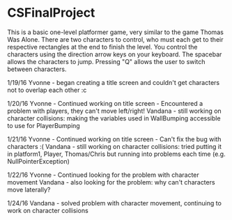 # CSFinalProject

This is a basic one-level platformer game, very similar to the game Thomas Was Alone. There are two characters to control, who must each get to their respective rectangles at the end to finish the level. 
You control the characters using the direction arrow keys on your keyboard. 
The spacebar allows the characters to jump. 
Pressing "Q" allows the user to switch between characters.

1/19/16
Yvonne - began creating a title screen and couldn't get characters not to overlap each other :c

1/20/16
Yvonne - Continued working on title screen
       - Encountered a problem with players, they can't move left/right!
Vandana - still working on character collisions: making the variables used in WallBumping accessible to use for PlayerBumping

1/21/16
Yvonne - Continued working on title screen
       - Can't fix the bug with characters :(
Vandana - still working on character collisions: tried putting it in platform1, Player, Thomas/Chris but running into problems each time (e.g. NullPointerException)
 
1/22/16
Yvonne - Continued looking for the problem with character movement
Vandana - also looking for the problem: why can't characters move laterally?

1/24/16
Vandana - solved problem with character movement, continuing to work on character collisions
